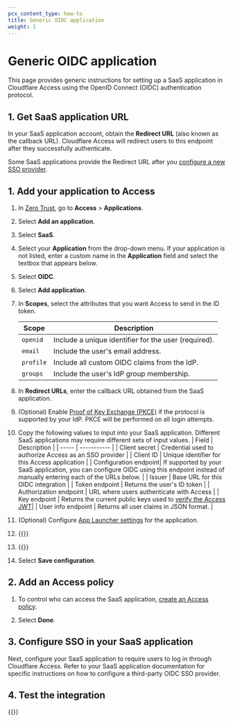 ```yaml
---
pcx_content_type: how-to
title: Generic OIDC application
weight: 1
---
```


# Generic OIDC application

This page provides generic instructions for setting up a SaaS application in Cloudflare Access using the OpenID Connect (OIDC) authentication protocol.

## 1. Get SaaS application URL

In your SaaS application account, obtain the **Redirect URL** (also known as the callback URL). Cloudflare Access will redirect users to this endpoint after they successfully authenticate.

Some SaaS applications provide the Redirect URL after you [configure a new SSO provider](#3-configure-sso-in-your-saas-application).

## 1. Add your application to Access

1. In [Zero Trust](https://one.dash.cloudflare.com), go to **Access** > **Applications**.

2. Select **Add an application**.

3. Select **SaaS**.

4. Select your **Application** from the drop-down menu. If your application is not listed, enter a custom name in the **Application** field and select the textbox that appears below.

5. Select **OIDC**.

6. Select **Add application**.

7. In **Scopes**, select the attributes that you want Access to send in the ID token.

    | Scope | Description |
    | ----- | ----------- |
    | `openid` | Include a unique identifier for the user (required). |
    | `email` | Include the user's email address. |
    | `profile` | Include all custom OIDC claims from the IdP. |
    | `groups` | Include the user's IdP group membership. |

8. In **Redirect URLs**, enter the callback URL obtained from the SaaS application.

9. (Optional) Enable [Proof of Key Exchange (PKCE)](https://www.oauth.com/oauth2-servers/pkce/) if the protocol is supported by your IdP. PKCE will be performed on all login attempts.

10. Copy the following values to input into your SaaS application. Different SaaS applications may require different sets of input values.
    | Field | Description |
    | ----- | ----------- |
    | Client secret | Credential used to authorize Access as an SSO provider |
    | Client ID | Unique identifier for this Access application |
    | Configuration endpoint| If supported by your SaaS application, you can configure OIDC using this endpoint instead of manually entering each of the URLs below. |
    | Issuer | Base URL for this OIDC integration |
    | Token endpoint | Returns the user's ID token |
    | Authorization endpoint |  URL where users authenticate with Access |
    | Key endpoint | Returns the current public keys used to [verify the Access JWT](/cloudflare-one/identity/authorization-cookie/validating-json/)|
    | User info endpoint | Returns all user claims in JSON format. |

11. (Optional) Configure [App Launcher settings](/cloudflare-one/applications/app-launcher/) for the application.

12. {{<render file="access/_access-block-page.md">}}

13. {{<render file="access/_access-choose-idps.md">}}

14. Select **Save configuration**.

## 2. Add an Access policy

1. To control who can access the SaaS application, [create an Access policy](/cloudflare-one/policies/access/).

2. Select **Done**.

## 3. Configure SSO in your SaaS application

Next, configure your SaaS application to require users to log in through Cloudflare Access. Refer to your SaaS application documentation for specific instructions on how to configure a third-party OIDC SSO provider.

## 4. Test the integration

{{<render file="access/saas-apps/_test-integration.md" withParameters="the SaaS application's login URL">}}